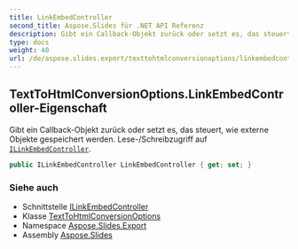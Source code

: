 ```yaml
---
title: LinkEmbedController
second_title: Aspose.Slides für .NET API Referenz
description: Gibt ein Callback-Objekt zurück oder setzt es, das steuert, wie externe Objekte gespeichert werden. Lese-/Schreibzugriff auf ILinkEmbedControlleraspose.slides.export/ilinkembedcontroller.
type: docs
weight: 40
url: /de/aspose.slides.export/texttohtmlconversionoptions/linkembedcontroller/
---
```


## TextToHtmlConversionOptions.LinkEmbedController-Eigenschaft

Gibt ein Callback-Objekt zurück oder setzt es, das steuert, wie externe Objekte gespeichert werden. Lese-/Schreibzugriff auf [`ILinkEmbedController`](../../ilinkembedcontroller).

```csharp
public ILinkEmbedController LinkEmbedController { get; set; }
```

### Siehe auch

* Schnittstelle [ILinkEmbedController](../../ilinkembedcontroller)
* Klasse [TextToHtmlConversionOptions](../../texttohtmlconversionoptions)
* Namespace [Aspose.Slides.Export](../../texttohtmlconversionoptions)
* Assembly [Aspose.Slides](../../../)

<!-- DO NOT EDIT: generiert von xmldocmd für Aspose.Slides.dll -->